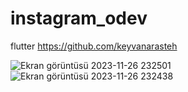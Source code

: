 # instagram_odev
flutter
https://github.com/keyvanarasteh





![Ekran görüntüsü 2023-11-26 232501](https://github.com/velikagan/instagram_odev/assets/148905146/5a20412b-cc59-4d21-bd18-3f50deed691a)
![Ekran görüntüsü 2023-11-26 232438](https://github.com/velikagan/instagram_odev/assets/148905146/d0c07600-8681-4b65-b09f-5e5dca64ed9b)
